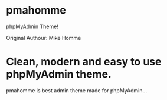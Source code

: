 pmahomme
========

phpMyAdmin Theme!

Original Authour: Mike Homme

Clean, modern and easy to use phpMyAdmin theme.
===============================================

pmahomme is best admin theme made for phpMyAdmin...